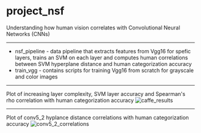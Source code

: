 # project_nsf

Understanding how human vision correlates with Convolutional Neural Networks (CNNs)

---

- nsf\_pipeline - data pipeline that extracts features from Vgg16 for spefic layers, trains an SVM on each layer and computes human correlations between SVM hyperplane distance and human categorization accuracy
- train\_vgg - contains scripts for training Vgg16 from scratch for grayscale and color images

---
Plot of increasing layer complexity, SVM layer accuracy and Spearman's rho correlation with human categorization accuracy 
![caffe_results](https://user-images.githubusercontent.com/16754088/31024905-8c6c6c1c-a50e-11e7-8285-b0ed4136311f.png)

---
Plot of conv5_2 hyplance distance correlations with human categorization accuracy
![conv5_2_correlations](https://user-images.githubusercontent.com/16754088/31024944-b0480876-a50e-11e7-9058-6da9b6d6037b.png)

